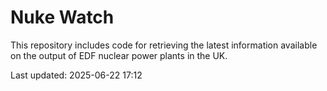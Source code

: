 # Nuke Watch

This repository includes code for retrieving the latest information available on the output of EDF nuclear power plants in the UK.

Last updated: 2025-06-22 17:12